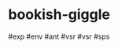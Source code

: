 # bookish-giggle
#exp
#env
#ant
#vsr
#vsr
#sps
<!-- Auto-update: 2025-09-17 03:43:55 - eignl -->
<!-- Auto-update #1: 2025-09-17 04:30:59 -->
<!-- Auto-update: 2025-09-17 17:24:07 - ID: s2prsrsi -->

